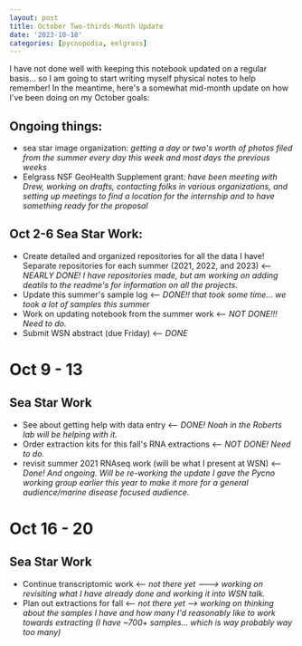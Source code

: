 ```yaml
---
layout: post
title: October Two-thirds-Month Update
date: '2023-10-18'
categories: [pycnopodia, eelgrass]
---
```

I have not done well with keeping this notebook updated on a regular basis... so I am going to start writing myself physical notes to help remember!
In the meantime, here's a somewhat mid-month update on how I've been doing on my October goals:

## Ongoing things:
- sea star image organization: _getting a day or two's worth of photos filed from the summer every day this week and most days the previous weeks_
- Eelgrass NSF GeoHealth Supplement grant: _have been meeting with Drew, working on drafts, contacting folks in various organizations, and setting up meetings to find a location for the internship and to have something ready for the proposal_

## Oct 2-6 Sea Star Work:
- Create detailed and organized repositories for all the data I have! Separate repositories for each summer (2021, 2022, and 2023) <-- _NEARLY DONE! I have repositories made, but am working on adding deatils to the readme's for information on all the projects._
- Update this summer's sample log <-- _DONE!! that took some time... we took a lot of samples this summer_
- Work on updating notebook from the summer work <-- _NOT DONE!!! Need to do._
- Submit WSN abstract (due Friday) <-- _DONE_

# Oct 9 - 13
## Sea Star Work
- See about getting help with data entry <-- _DONE! Noah in the Roberts lab will be helping with it._
- Order extraction kits for this fall's RNA extractions <-- _NOT DONE! Need to do._
- revisit summer 2021 RNAseq work (will be what I present at WSN) <-- _Done! And ongoing. Will be re-working the update I gave the Pycno working group earlier this year to make it more for a general audience/marine disease focused audience._

# Oct 16 - 20
## Sea Star Work
- Continue transcriptomic work <-- _not there yet ---> working on revisiting what I have already done and working it into WSN talk._
- Plan out extractions for fall <-- _not there yet --> working on thinking about the samples I have and how many I'd reasonably like to work towards extracting (I have ~700+ samples... which is way probably way too many)_
